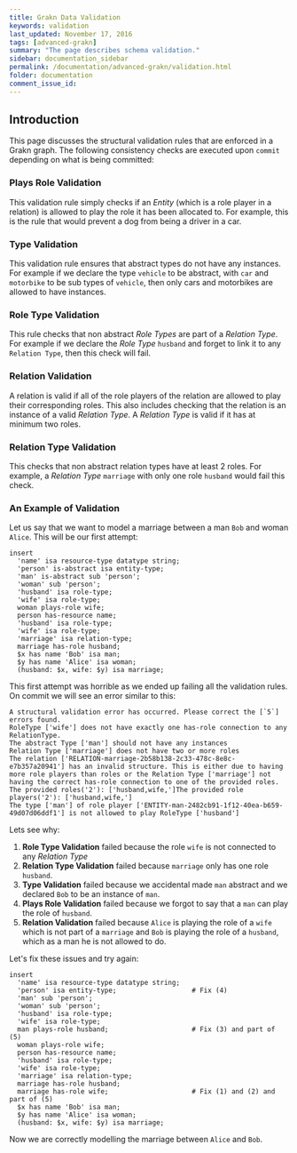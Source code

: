 ```yaml
---
title: Grakn Data Validation
keywords: validation
last_updated: November 17, 2016
tags: [advanced-grakn]
summary: "The page describes schema validation."
sidebar: documentation_sidebar
permalink: /documentation/advanced-grakn/validation.html
folder: documentation
comment_issue_id: 
---
```



## Introduction

This page discusses the structural validation rules that are enforced in a Grakn graph. 
The following consistency checks are executed upon `commit` depending on what is being committed:

### Plays Role Validation 

This validation rule simply checks if an _Entity_ (which is a role player in a relation) is allowed to play the role it has been allocated to. For example, this is the rule that would prevent a dog from being a driver in a car.

### Type Validation

This validation rule ensures that abstract types do not have any instances. For example if we declare the type `vehicle` to be abstract, with `car` and `motorbike` to be sub types of `vehicle`, then only cars and motorbikes are allowed to have instances. 

### Role Type Validation

This rule checks that non abstract _Role Types_ are part of a _Relation Type_. For example if we declare the _Role Type_ `husband` and forget to link it to any `Relation Type`, then this check will fail.

### Relation Validation

A relation is valid if all of the role players of the relation are allowed to play their corresponding roles. 
This also includes checking that the relation is an instance of a valid _Relation Type_. A _Relation Type_ is valid if it has at minimum two roles. 

### Relation Type Validation

This checks that non abstract relation types have at least 2 roles. 
For example, a _Relation Type_ `marriage` with only one role `husband` would fail this check.

### An Example of Validation

Let us say that we want to model a marriage between a man `Bob` and woman `Alice`.
This will be our first attempt:

```
insert
  'name' isa resource-type datatype string;
  'person' is-abstract isa entity-type;
  'man' is-abstract sub 'person';
  'woman' sub 'person';
  'husband' isa role-type;
  'wife' isa role-type;
  woman plays-role wife;
  person has-resource name;
  'husband' isa role-type;
  'wife' isa role-type;
  'marriage' isa relation-type;
  marriage has-role husband;
  $x has name 'Bob' isa man;
  $y has name 'Alice' isa woman;
  (husband: $x, wife: $y) isa marriage;
```
        
This first attempt was horrible as we ended up failing all the validation rules.         
On commit we will see an error similar to this:

```
A structural validation error has occurred. Please correct the [`5`] errors found.
RoleType ['wife'] does not have exactly one has-role connection to any RelationType.
The abstract Type ['man'] should not have any instances
Relation Type ['marriage'] does not have two or more roles
The relation ['RELATION-marriage-2b58b138-2c33-478c-8e8c-e7b357a20941'] has an invalid structure. This is either due to having more role players than roles or the Relation Type ['marriage'] not having the correct has-role connection to one of the provided roles. The provided roles('2'): ['husband,wife,']The provided role players('2'): ['husband,wife,']
The type ['man'] of role player ['ENTITY-man-2482cb91-1f12-40ea-b659-49d07d06ddf1'] is not allowed to play RoleType ['husband']
```
    
Lets see why:

1. **Role Type Validation** failed because the role `wife` is not connected to any _Relation Type_
2. **Relation Type Validation** failed because `marriage` only has one role `husband`.
3. **Type Validation** failed because we accidental made `man` abstract and we declared `Bob` to be an instance of `man`.
4. **Plays Role Validation** failed because we forgot to say that a `man` can play the role of `husband`.
5. **Relation Validation** failed because `Alice` is playing the role of a `wife` which is not part of a `marriage` and `Bob` is playing the role of a `husband`, which as a man he is not allowed to do.

Let's fix these issues and try again:

```
insert
  'name' isa resource-type datatype string;
  'person' isa entity-type;                   # Fix (4)
  'man' sub 'person';
  'woman' sub 'person';
  'husband' isa role-type;
  'wife' isa role-type;
  man plays-role husband;                     # Fix (3) and part of (5)
  woman plays-role wife;
  person has-resource name;
  'husband' isa role-type;
  'wife' isa role-type;
  'marriage' isa relation-type;
  marriage has-role husband;
  marriage has-role wife;                     # Fix (1) and (2) and part of (5)
  $x has name 'Bob' isa man;
  $y has name 'Alice' isa woman;
  (husband: $x, wife: $y) isa marriage;
```

Now we are correctly modelling the marriage between `Alice` and `Bob`.


